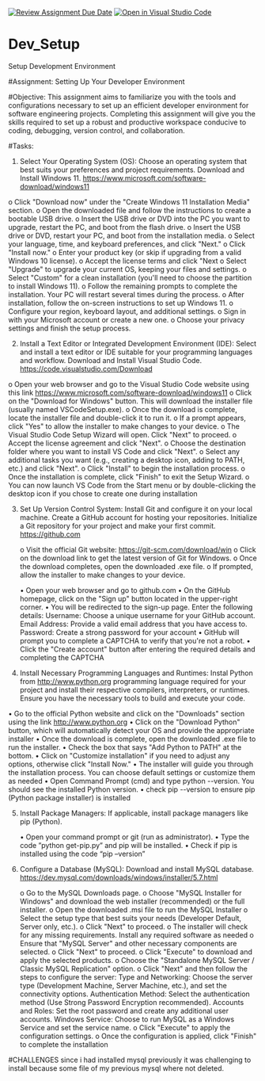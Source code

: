 [![Review Assignment Due Date](https://classroom.github.com/assets/deadline-readme-button-22041afd0340ce965d47ae6ef1cefeee28c7c493a6346c4f15d667ab976d596c.svg)](https://classroom.github.com/a/vbnbTt5m)
[![Open in Visual Studio Code](https://classroom.github.com/assets/open-in-vscode-2e0aaae1b6195c2367325f4f02e2d04e9abb55f0b24a779b69b11b9e10269abc.svg)](https://classroom.github.com/online_ide?assignment_repo_id=15283114&assignment_repo_type=AssignmentRepo)
# Dev_Setup
Setup Development Environment

#Assignment: Setting Up Your Developer Environment

#Objective:
This assignment aims to familiarize you with the tools and configurations necessary to set up an efficient developer environment for software engineering projects. Completing this assignment will give you the skills required to set up a robust and productive workspace conducive to coding, debugging, version control, and collaboration.

#Tasks:
1. Select Your Operating System (OS):
   Choose an operating system that best suits your preferences and project requirements. Download and Install Windows 11. https://www.microsoft.com/software-download/windows11

o	Click "Download now" under the "Create Windows 11 Installation Media" section.
o	Open the downloaded file and follow the instructions to create a bootable USB drive.
o	Insert the USB drive or DVD into the PC you want to upgrade, restart the PC, and boot from the flash drive.
o	Insert the USB drive or DVD, restart your PC, and boot from the installation media.
o	Select your language, time, and keyboard preferences, and click "Next."
o	Click "Install now."
o	Enter your product key (or skip if upgrading from a valid Windows 10 license).
o	Accept the license terms and click "Next
o	Select "Upgrade" to upgrade your current OS, keeping your files and settings.
o	Select "Custom" for a clean installation (you'll need to choose the partition to install Windows 11).
o	Follow the remaining prompts to complete the installation. Your PC will restart several times during the process.
o	After installation, follow the on-screen instructions to set up Windows 11.
o	Configure your region, keyboard layout, and additional settings.
o	Sign in with your Microsoft account or create a new one.
o	Choose your privacy settings and finish the setup process.


2. Install a Text Editor or Integrated Development Environment (IDE):
   Select and install a text editor or IDE suitable for your programming languages and workflow. Download and Install Visual Studio Code. https://code.visualstudio.com/Download

o	Open your web browser and go to the Visual Studio Code website using this link https://www.microsoft.com/software-download/windows11
o	Click on the "Download for Windows" button. This will download the installer file (usually named VSCodeSetup.exe).
o	Once the download is complete, locate the installer file and double-click it to run it.
o	If a prompt appears, click "Yes" to allow the installer to make changes to your device.
o	The Visual Studio Code Setup Wizard will open. Click "Next" to proceed.
o	Accept the license agreement and click "Next".
o	Choose the destination folder where you want to install VS Code and click "Next".
o	Select any additional tasks you want (e.g., creating a desktop icon, adding to PATH, etc.) and click "Next".
o	Click "Install" to begin the installation process.
o	Once the installation is complete, click "Finish" to exit the Setup Wizard.
o	You can now launch VS Code from the Start menu or by double-clicking the desktop icon if you chose to create one during installation

3. Set Up Version Control System:
   Install Git and configure it on your local machine. Create a GitHub account for hosting your repositories. Initialize a Git repository for your project and make your first commit. https://github.com

   o	Visit the official Git website: https://git-scm.com/download/win
   o	Click on the download link to get the latest version of Git for Windows.
   o	Once the download completes, open the downloaded .exe file.
   o	If prompted, allow the installer to make changes to your device.



   
   •	Open your web browser and go to github.com
   •	On the GitHub homepage, click on the "Sign up" button located in the upper-right corner.
   •	You will be redirected to the sign-up page. Enter the following details:
            Username: Choose a unique username for your GitHub account.
            Email Address: Provide a valid email address that you have access to.
            Password: Create a strong password for your account
   •	GitHub will prompt you to complete a CAPTCHA to verify that you're not a robot.
   •	Click the "Create account" button after entering the required details and completing the CAPTCHA


4. Install Necessary Programming Languages and Runtimes:
  Instal Python from http://www.python.org programming language required for your project and install their respective compilers, interpreters, or runtimes. Ensure you have the necessary tools to build and execute your code.

  •	Go to the official Python website and click on the "Downloads" section using the link http://www.python.org
  •	Click on the "Download Python" button, which will automatically detect your OS and provide the appropriate installer
  •	Once the download is complete, open the downloaded .exe file to run the installer.
  •	Check the box that says "Add Python to PATH" at the bottom.
  •	Click on "Customize installation" if you need to adjust any options, otherwise click "Install Now."
  •	The installer will guide you through the installation process. You can choose default settings or customize them as needed
  •	Open Command Prompt (cmd) and type python --version. You should see the installed Python version.
  •  check pip --version to ensure pip (Python package installer) is installed


5. Install Package Managers:
   If applicable, install package managers like pip (Python).
    
    •	Open your command prompt or git (run as administrator).
    •	Type the code ”python get-pip.py” and pip will be installed.
    •	Check if pip is installed using the code “pip –version”



6. Configure a Database (MySQL):
   Download and install MySQL database. https://dev.mysql.com/downloads/windows/installer/5.7.html

   o	Go to the MySQL Downloads page.
   o	Choose "MySQL Installer for Windows" and download the web installer (recommended) or the full installer.
   o	Open the downloaded .msi file to run the MySQL Installer
   o	Select the setup type that best suits your needs (Developer Default, Server only, etc.).
   o	Click "Next" to proceed.
   o	The installer will check for any missing requirements. Install any required software as needed
   o	Ensure that "MySQL Server" and other necessary components are selected.
   o	Click "Next" to proceed.
   o	Click "Execute" to download and apply the selected products.
   o	Choose the "Standalone MySQL Server / Classic MySQL Replication" option.
   o	Click "Next" and then follow the steps to configure the server:
           	Type and Networking: Choose the server type (Development Machine, Server Machine, etc.), and set the connectivity options.
         	Authentication Method: Select the authentication method (Use Strong Password Encryption recommended).
            Accounts and Roles: Set the root password and create any additional user accounts.
            Windows Service: Choose to run MySQL as a Windows Service and set the service name.
   o	Click "Execute" to apply the configuration settings.
   o	Once the configuration is applied, click "Finish" to complete the installation




#CHALLENGES
since i had installed mysql previously it was challenging to install because some file of my previous mysql where not deleted.
